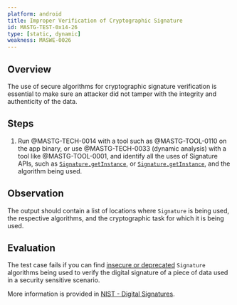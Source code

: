 ```yaml
---
platform: android
title: Improper Verification of Cryptographic Signature
id: MASTG-TEST-0x14-26
type: [static, dynamic]
weakness: MASWE-0026
---
```


## Overview

The use of secure algorithms for cryptographic signature verification is essential to make sure an attacker did not tamper with the integrity and authenticity of the data.

## Steps

1. Run @MASTG-TECH-0014 with a tool such as @MASTG-TOOL-0110 on the app binary, or use @MASTG-TECH-0033 (dynamic analysis) with a tool like @MASTG-TOOL-0001, and identify all the uses of Signature APIs, such as [`Signature.getInstance`](https://developer.android.com/reference/java/security/Signature#getInstance(java.lang.String)), or [`Signature.getInstance`](https://developer.android.com/reference/java/security/Signature#initVerify(java.security.PublicKey)), and the algorithm being used.

## Observation

The output should contain a list of locations where `Signature` is being used, the respective algorithms, and the cryptographic task for which it is being used.

## Evaluation

The test case fails if you can find [insecure or deprecated](../../../Document/0x04g-Testing-Cryptography.md#Identifying-Insecure-and/or-Deprecated-Cryptographic-Algorithms) 
`Signature` algorithms being used to verify the digital signature of a piece of data used in a security sensitive scenario.

More information is provided in [NIST - Digital Signatures](https://csrc.nist.gov/projects/digital-signatures).
